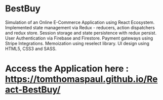 # BestBuy
Simulation of an Online E-Commerce Application using React Ecosystem.
Implemented state management via Redux - reducers, action dispatchers and redux store.
Session storage and state persistence with redux persist.
User Authentication via Firebase and Firestore.
Payment gateways using Stripe Integrations.
Memoization using reselect library.
UI design using HTML5, CSS3 and SASS.

# Access the Application here : https://tomthomaspaul.github.io/React-BestBuy/
